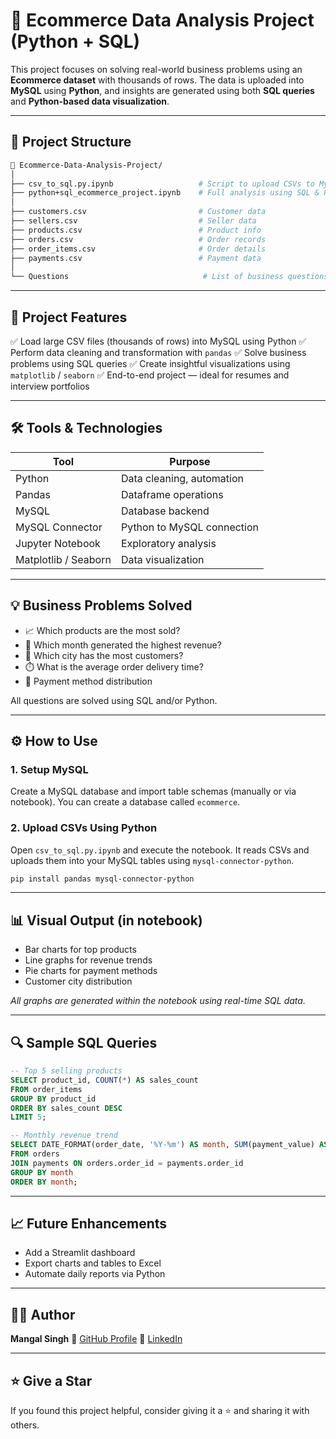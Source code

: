 # 🛒 Ecommerce Data Analysis Project (Python + SQL)

This project focuses on solving real-world business problems using an **Ecommerce dataset** with thousands of rows. The data is uploaded into **MySQL** using **Python**, and insights are generated using both **SQL queries** and **Python-based data visualization**.

---

## 📂 Project Structure

```bash
📁 Ecommerce-Data-Analysis-Project/
│
├── csv_to_sql.py.ipynb                   # Script to upload CSVs to MySQL
├── python+sql_ecommerce_project.ipynb    # Full analysis using SQL & Python
│
├── customers.csv                         # Customer data
├── sellers.csv                           # Seller data
├── products.csv                          # Product info
├── orders.csv                            # Order records
├── order_items.csv                       # Order details
├── payments.csv                          # Payment data
│
└── Questions                              # List of business questions
````

---

## 🚀 Project Features

✅ Load large CSV files (thousands of rows) into MySQL using Python
✅ Perform data cleaning and transformation with `pandas`
✅ Solve business problems using SQL queries
✅ Create insightful visualizations using `matplotlib` / `seaborn`
✅ End-to-end project — ideal for resumes and interview portfolios

---

## 🛠️ Tools & Technologies

| Tool                 | Purpose                    |
| -------------------- | -------------------------- |
| Python               | Data cleaning, automation  |
| Pandas               | Dataframe operations       |
| MySQL                | Database backend           |
| MySQL Connector      | Python to MySQL connection |
| Jupyter Notebook     | Exploratory analysis       |
| Matplotlib / Seaborn | Data visualization         |

---

## 💡 Business Problems Solved

* 📈 Which products are the most sold?
* 💸 Which month generated the highest revenue?
* 📍 Which city has the most customers?
* ⏱️ What is the average order delivery time?
* 🔄 Payment method distribution

All questions are solved using SQL and/or Python.

---

## ⚙️ How to Use

### 1. Setup MySQL

Create a MySQL database and import table schemas (manually or via notebook).
You can create a database called `ecommerce`.

### 2. Upload CSVs Using Python

Open `csv_to_sql.py.ipynb` and execute the notebook.
It reads CSVs and uploads them into your MySQL tables using `mysql-connector-python`.

```bash
pip install pandas mysql-connector-python
```

---

## 📊 Visual Output (in notebook)

* Bar charts for top products
* Line graphs for revenue trends
* Pie charts for payment methods
* Customer city distribution

*All graphs are generated within the notebook using real-time SQL data.*

---

## 🔍 Sample SQL Queries

```sql
-- Top 5 selling products
SELECT product_id, COUNT(*) AS sales_count
FROM order_items
GROUP BY product_id
ORDER BY sales_count DESC
LIMIT 5;

-- Monthly revenue trend
SELECT DATE_FORMAT(order_date, '%Y-%m') AS month, SUM(payment_value) AS revenue
FROM orders
JOIN payments ON orders.order_id = payments.order_id
GROUP BY month
ORDER BY month;
```

---

## 📈 Future Enhancements

* Add a Streamlit dashboard
* Export charts and tables to Excel
* Automate daily reports via Python

---

## 🙋‍♂️ Author

**Mangal Singh**
📌 [GitHub Profile](https://github.com/mangal-singh001)
📌 [LinkedIn](https://www.linkedin.com/in/mangal-singh123)

---

## ⭐ Give a Star

If you found this project helpful, consider giving it a ⭐ and sharing it with others.

```
